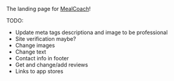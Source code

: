 The landing page for [MealCoach](https://mealcoach.net/)!

TODO:
- Update meta tags descriptiona and image to be professional
- Site verification maybe?
- Change images
- Change text
- Contact info in footer
- Get and change/add reviews
- Links to app stores
